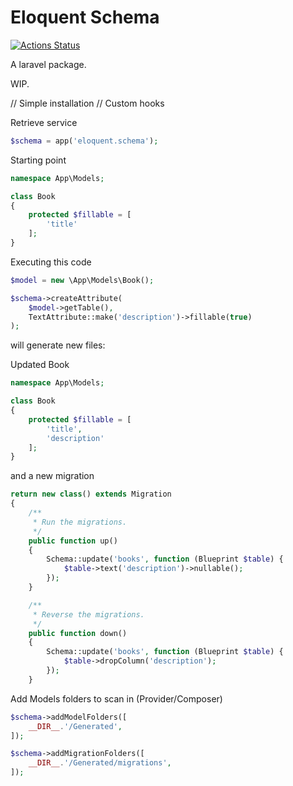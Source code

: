 <h1 align="left">Eloquent Schema</h1>

[![Actions Status](https://github.com/railken/eloquent-schema/workflows/Test/badge.svg)](https://github.com/railken/eloquent-schema/actions)

A laravel package.

WIP.


// Simple installation
// Custom hooks

Retrieve service
```php
$schema = app('eloquent.schema');
```

Starting point

```php
namespace App\Models;

class Book
{
    protected $fillable = [
        'title'
    ];
}

```

Executing this code
```php
$model = new \App\Models\Book();

$schema->createAttribute(
    $model->getTable(),
    TextAttribute::make('description')->fillable(true)
);
```

will generate new files:


Updated Book
```php
namespace App\Models;

class Book
{
    protected $fillable = [
        'title', 
        'description'
    ];
}

```

and a new migration
```php
return new class() extends Migration
{
    /**
     * Run the migrations.
     */
    public function up()
    {
        Schema::update('books', function (Blueprint $table) {
            $table->text('description')->nullable();
        });
    }

    /**
     * Reverse the migrations.
     */
    public function down()
    {
        Schema::update('books', function (Blueprint $table) {
            $table->dropColumn('description');
        });
    }

```


Add Models folders to scan in (Provider/Composer)
```php
$schema->addModelFolders([
    __DIR__.'/Generated',
]);

$schema->addMigrationFolders([
    __DIR__.'/Generated/migrations',
]);
```


